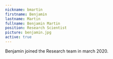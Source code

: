 ```yaml
---
nickname: bmartin
firstname: Benjamin
lastname: Martin
fullname: Benjamin Martin
position: Research Scientist
picture: benjamin.jpg
active: true
---
```

Benjamin joined the Research team in march 2020.
